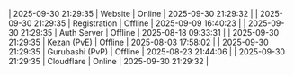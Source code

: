 | 2025-09-30 21:29:35 | Website | Online | 2025-09-30 21:29:32 |
| 2025-09-30 21:29:35 | Registration | Offline | 2025-09-09 16:40:23 |
| 2025-09-30 21:29:35 | Auth Server | Offline | 2025-08-18 09:33:31 |
| 2025-09-30 21:29:35 | Kezan (PvE) | Offline | 2025-08-03 17:58:02 |
| 2025-09-30 21:29:35 | Gurubashi (PvP) | Offline | 2025-08-23 21:44:06 |
| 2025-09-30 21:29:35 | Cloudflare | Online | 2025-09-30 21:29:32 |
